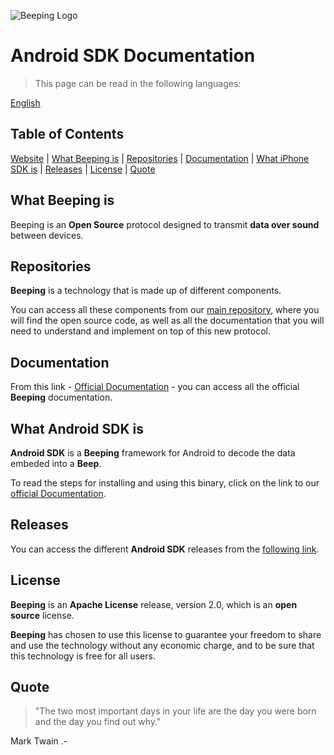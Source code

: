 ![Beeping Logo](https://beeping.io/assets/images/beeping/brand/brand48.png)

# Android SDK Documentation

> This page can be read in the following languages:

[English](README.md)

## Table of Contents

[Website](https://beeping.io) |
[What Beeping is](#what-beeping-is) |
[Repositories](#repositories) |
[Documentation](#documentation) |
[What iPhone SDK is](#what-android-sdk-is) |
[Releases](#releases) |
[License](#license) |
[Quote](#quote)

## What Beeping is

Beeping is an **Open Source** protocol designed to transmit **data over sound** between devices.

## Repositories

**Beeping** is a technology that is made up of different components.

You can access all these components from our [main repository](https://github.com/beeping-io), where you will find the open source code, as well as all the documentation that you will need to understand and implement on top of this new protocol.

## Documentation

From this link - [Official Documentation](https://docs.beeping.io) - you can access all the official **Beeping** documentation.

## What Android SDK is

**Android SDK** is a **Beeping** framework for Android to decode the data embeded into a **Beep**.

To read the steps for installing and using this binary, click on the link to our [official Documentation](https://docs.beeping.io).

## Releases

You can access the different **Android SDK** releases from the [following link](https://github.com/beeping-io/sdk-android/releases).

## License

**Beeping** is an **Apache License** release, version 2.0, which is an **open source** license.

**Beeping** has chosen to use this license to guarantee your freedom to share and use the technology without any economic charge, and to be sure that this technology is free for all users.

## Quote

> "The two most important days in your life are the day you were born and the day you find out why."

Mark Twain .-



